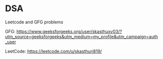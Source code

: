 # DSA

Leetcode and GFG problems

GFG: https://www.geeksforgeeks.org/user/skasthuxv03/?utm_source=geeksforgeeks&utm_medium=my_profile&utm_campaign=auth_user

LeetCode: https://leetcode.com/u/skasthuri819/



